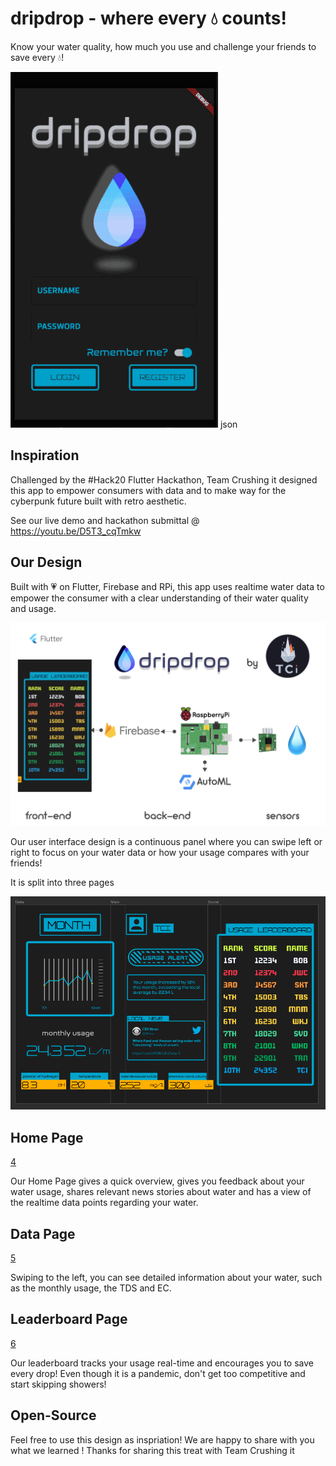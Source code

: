 # dripdrop - where every 💧 counts!

Know your water quality, how much you use and challenge your friends to save every 💧! 


![1](https://github.com/Team-Crushing-It/dripdrop/blob/master/assets/dripdropgif.gif)
json
## Inspiration

Challenged by the #Hack20 Flutter Hackathon, Team Crushing it designed this app to empower consumers with data and to make way for the cyberpunk future built with retro aesthetic. 

See our live demo and hackathon submittal @ https://youtu.be/D5T3_cqTmkw

## Our Design

Built with 💗  on Flutter, Firebase and RPi, this app uses realtime water data to empower the consumer with a clear understanding of their water quality and usage.

![2](/assets/explanation.png)

Our user interface design is a continuous panel where you can swipe left or right to focus on your water data or how your usage compares with your friends!

It is split into three pages

![3](/assets/presentation.png)

## Home Page
[4](/assets/homepage.png)

Our Home Page gives a quick overview, gives you feedback about your water usage, shares relevant news stories about water and has a view of the realtime data points regarding your water.

## Data Page

[5](/assets/Data.png)

Swiping to the left, you can see detailed information about your water, such as the monthly usage, the TDS and EC. 

## Leaderboard Page

[6](/assets/leaderboardpage.png)

Our leaderboard tracks your usage real-time and encourages you to save every drop! Even though it is a pandemic, don't get too competitive and start skipping showers!

## Open-Source

Feel free to use this design as inspriation! We are happy to share with you what we learned ! Thanks for sharing this treat with Team Crushing it
